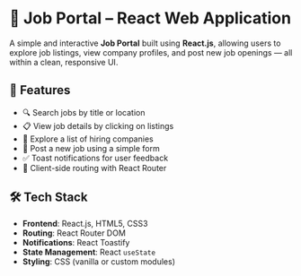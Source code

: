 # 💼 Job Portal – React Web Application

A simple and interactive **Job Portal** built using **React.js**, allowing users to explore job listings, view company profiles, and post new job openings — all within a clean, responsive UI.

## 🚀 Features

- 🔍 Search jobs by title or location
- 📋 View job details by clicking on listings
- 🏢 Explore a list of hiring companies
- 📝 Post a new job using a simple form
- ✅ Toast notifications for user feedback
- 🧭 Client-side routing with React Router

## 🛠️ Tech Stack

- **Frontend**: React.js, HTML5, CSS3
- **Routing**: React Router DOM
- **Notifications**: React Toastify
- **State Management**: React `useState`
- **Styling**: CSS (vanilla or custom modules)
